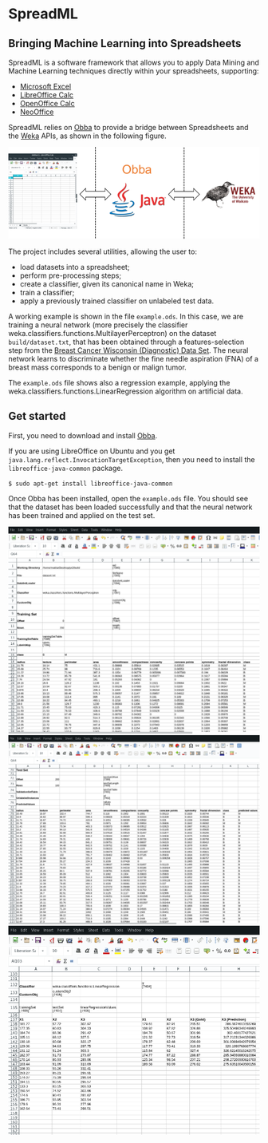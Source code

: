# SpreadML #

## Bringing Machine Learning into Spreadsheets ##

SpreadML is a software framework that allows you to apply Data Mining and Machine Learning techniques directly within your spreadsheets, supporting:

* [Microsoft Excel](https://products.office.com/excel)
* [LibreOffice Calc](https://www.libreoffice.org/discover/calc/)
* [OpenOffice Calc](https://www.openoffice.org/)
* [NeoOffice](https://www.neooffice.org)  


SpreadML relies on [Obba](http://obba.info) to provide a bridge between Spreadsheets and the [Weka](https://www.cs.waikato.ac.nz/ml/weka/) APIs, as shown in the following figure.

![SpreadML Architecture](img/SpreadML.png)

The project includes several utilities, allowing the user to:
* load datasets into a spreadsheet;
* perform pre-processing steps;
* create a classifier, given its canonical name in Weka;
* train a classifier;
* apply a previously trained classifier on unlabeled test data.

A working example is shown in the file ```example.ods```. In this case, we are training a neural network (more precisely the classifier weka.classifiers.functions.MultilayerPerceptron) on the dataset ```build/dataset.txt```, that has been obtained through a features-selection step from the [Breast Cancer Wisconsin (Diagnostic) Data Set](http://archive.ics.uci.edu/ml/datasets/Breast+Cancer+Wisconsin+%28Diagnostic%29).
The neural network learns to discriminate whether the fine needle aspiration (FNA) of a breast mass corresponds to a benign or malign tumor.


The ```example.ods``` file shows also a regression example, applying the  weka.classifiers.functions.LinearRegression algorithm on artificial data.

## Get started

First, you need to download and install [Obba](http://obba.info).

If you are using LibreOffice on Ubuntu and you get ```java.lang.reflect.InvocationTargetException```, then you need to install the ```libreoffice-java-common``` package.

```console
$ sudo apt-get install libreoffice-java-common
```

Once Obba has been installed, open the ```example.ods``` file.
You should see that the dataset has been loaded successfully and that the neural network has been trained and applied on the test set.

<img src="img/train.png" alt="Screenshot-example.ods"/>

<img src="img/test.png" alt="Screenshot-example.ods"/>

<img src="img/regression.png" alt="Screenshot-example.ods"/>
